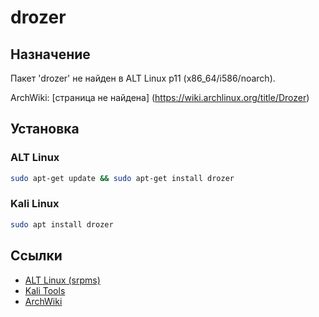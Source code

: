 # drozer

## Назначение

Пакет 'drozer' не найден в ALT Linux p11 (x86_64/i586/noarch).

ArchWiki: [страница не найдена] (https://wiki.archlinux.org/title/Drozer)

## Установка

### ALT Linux
```bash
sudo apt-get update && sudo apt-get install drozer
```

### Kali Linux
```bash
sudo apt install drozer
```

## Ссылки

- [ALT Linux (srpms)](https://packages.altlinux.org/ru/p11/srpms/drozer/)
- [Kali Tools](https://www.kali.org/tools/drozer/)
- [ArchWiki](https://wiki.archlinux.org/title/Drozer)
